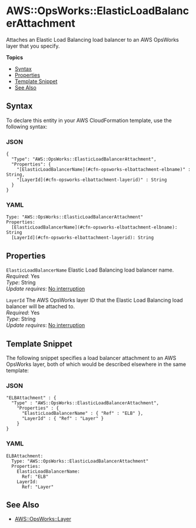 # AWS::OpsWorks::ElasticLoadBalancerAttachment<a name="aws-resource-opsworks-elbattachment"></a>

Attaches an Elastic Load Balancing load balancer to an AWS OpsWorks layer that you specify\.

**Topics**
+ [Syntax](#aws-resource-opsworks-elbattachment-syntax)
+ [Properties](#w4ab1c21c10d947b9)
+ [Template Snippet](#w4ab1c21c10d947c11)
+ [See Also](#w4ab1c21c10d947c13)

## Syntax<a name="aws-resource-opsworks-elbattachment-syntax"></a>

To declare this entity in your AWS CloudFormation template, use the following syntax:

### JSON<a name="aws-resource-opsworks-elbattachment-syntax.json"></a>

```
{
  "Type": "AWS::OpsWorks::ElasticLoadBalancerAttachment",
  "Properties": {
    "[ElasticLoadBalancerName](#cfn-opsworks-elbattachment-elbname)" : String,
    "[LayerId](#cfn-opsworks-elbattachment-layerid)" : String
  }
}
```

### YAML<a name="aws-resource-opsworks-elbattachment-syntax.yaml"></a>

```
Type: "AWS::OpsWorks::ElasticLoadBalancerAttachment"
Properties: 
  [ElasticLoadBalancerName](#cfn-opsworks-elbattachment-elbname): String
  [LayerId](#cfn-opsworks-elbattachment-layerid): String
```

## Properties<a name="w4ab1c21c10d947b9"></a>

`ElasticLoadBalancerName`  <a name="cfn-opsworks-elbattachment-elbname"></a>
Elastic Load Balancing load balancer name\.  
*Required*: Yes  
*Type*: String  
*Update requires*: [No interruption](using-cfn-updating-stacks-update-behaviors.md#update-no-interrupt)

`LayerId`  <a name="cfn-opsworks-elbattachment-layerid"></a>
The AWS OpsWorks layer ID that the Elastic Load Balancing load balancer will be attached to\.  
*Required*: Yes  
*Type*: String  
*Update requires*: [No interruption](using-cfn-updating-stacks-update-behaviors.md#update-no-interrupt)

## Template Snippet<a name="w4ab1c21c10d947c11"></a>

The following snippet specifies a load balancer attachment to an AWS OpsWorks layer, both of which would be described elsewhere in the same template:

### JSON<a name="aws-resource-opsworks-elbattachment-example.json"></a>

```
"ELBAttachment" : {
  "Type" : "AWS::OpsWorks::ElasticLoadBalancerAttachment",
    "Properties" : {
      "ElasticLoadBalancerName" : { "Ref" : "ELB" },
      "LayerId" : { "Ref" : "Layer" }
    }
}
```

### YAML<a name="aws-resource-opsworks-elbattachment-example.yaml"></a>

```
ELBAttachment: 
  Type: "AWS::OpsWorks::ElasticLoadBalancerAttachment"
  Properties: 
    ElasticLoadBalancerName: 
      Ref: "ELB"
    LayerId: 
      Ref: "Layer"
```

## See Also<a name="w4ab1c21c10d947c13"></a>
+ [AWS::OpsWorks::Layer](aws-resource-opsworks-layer.md)
